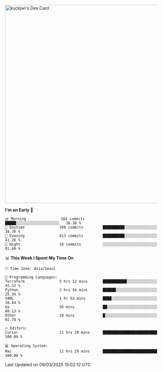 <a href="https://app.daily.dev/kuckhwancho"><img src="https://api.daily.dev/devcards/v2/efef39c8028947428b3c0b486b9cd9b6.png?r=iz2&type=wide" width="652" alt="kuckjwi's Dev Card"/></a>

<!--START_SECTION:waka-->
**I'm an Early 🐤** 

```text
🌞 Morning                184 commits         █████░░░░░░░░░░░░░░░░░░░░   18.38 % 
🌆 Daytime                388 commits         ██████████░░░░░░░░░░░░░░░   38.76 % 
🌃 Evening                413 commits         ██████████░░░░░░░░░░░░░░░   41.26 % 
🌙 Night                  16 commits          ░░░░░░░░░░░░░░░░░░░░░░░░░   01.60 % 
```


📊 **This Week I Spent My Time On** 

```text
🕑︎ Time Zone: Asia/Seoul

💬 Programming Languages: 
Terraform                5 hrs 12 mins       ███████████░░░░░░░░░░░░░░   45.32 % 
Python                   2 hrs 54 mins       ██████░░░░░░░░░░░░░░░░░░░   25.34 % 
YAML                     1 hr 53 mins        ████░░░░░░░░░░░░░░░░░░░░░   16.44 % 
Go                       56 mins             ██░░░░░░░░░░░░░░░░░░░░░░░   08.13 % 
Other                    19 mins             █░░░░░░░░░░░░░░░░░░░░░░░░   02.78 % 

🔥 Editors: 
Cursor                   11 hrs 29 mins      █████████████████████████   100.00 % 

💻 Operating System: 
Mac                      11 hrs 29 mins      █████████████████████████   100.00 % 
```


 Last Updated on 09/03/2025 15:02:12 UTC
<!--END_SECTION:waka-->
